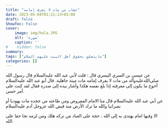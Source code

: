 ```yaml
---
title: "عقاب من مات لا يعرف إمامه"
date: 2023-05-04T01:21:13+03:00
draft: false
ShowToc: False
cover:
    image: img/hala.JPG
    alt: 'صورة'
    caption: ''
#    hidden: false
summary: 
tags: ["مايتعلق بحقوق أهل البيت عليهم السلام"]
categories: []
---
```

عن عيسى بن السري اليسري قال : قلت لأبي عبد الله
عليه‌السلام قال رسول الله صلى‌الله‌عليه‌وآله من مات لا يعرف إمامه مات ميتة
جاهلية. قال أبو عبد الله عليه‌السلام أحوج ما يكون إلى معرفته إذا بلغ نفسه
هكذا وأشار بيده إلى صدره فقال لقد كنت على أمر حسن.

عن أبي عبد الله عليه‌السلام قال منا الامام المفروض ومن طاعته من جحده مات
يهوديا أو نصرانيا والله ما ترك الأرض منذ قبض الله عزوجل آدم عليه‌السلام
 
الا وفيها امام يهتدى به إلى الله ، حجة على العباد من تركه هلك ومن
لزمه نجا حقا على الله.


